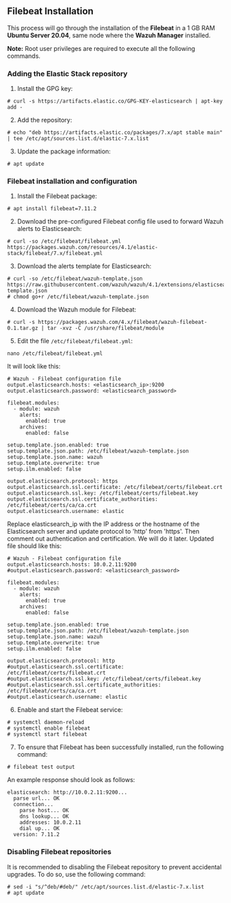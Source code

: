 ## Filebeat Installation
This process will go through the installation of the **Filebeat** in a 1 GB RAM **Ubuntu Server 20.04**, same node where the **Wazuh Manager** installed.

**Note:** Root user privileges are required to execute all the following commands.

### Adding the Elastic Stack repository
1. Install the GPG key:
```shell
# curl -s https://artifacts.elastic.co/GPG-KEY-elasticsearch | apt-key add -
```
2. Add the repository:
```shell
# echo "deb https://artifacts.elastic.co/packages/7.x/apt stable main" | tee /etc/apt/sources.list.d/elastic-7.x.list
```
3. Update the package information:
```shell
# apt update
```

### Filebeat installation and configuration
1. Install the Filebeat package:
```shell
# apt install filebeat=7.11.2
```
2. Download the pre-configured Filebeat config file used to forward Wazuh alerts to Elasticsearch:
```shell
# curl -so /etc/filebeat/filebeat.yml https://packages.wazuh.com/resources/4.1/elastic-stack/filebeat/7.x/filebeat.yml
```
3. Download the alerts template for Elasticsearch:
```shell
# curl -so /etc/filebeat/wazuh-template.json https://raw.githubusercontent.com/wazuh/wazuh/4.1/extensions/elasticsearch/7.x/wazuh-template.json
# chmod go+r /etc/filebeat/wazuh-template.json
```
4. Download the Wazuh module for Filebeat:
```shell
# curl -s https://packages.wazuh.com/4.x/filebeat/wazuh-filebeat-0.1.tar.gz | tar -xvz -C /usr/share/filebeat/module
```
5. Edit the file `/etc/filebeat/filebeat.yml`:
```shell
nano /etc/filebeat/filebeat.yml
```
It will look like this:

```shell
# Wazuh - Filebeat configuration file
output.elasticsearch.hosts: <elasticsearch_ip>:9200
output.elasticsearch.password: <elasticsearch_password>

filebeat.modules:
  - module: wazuh
    alerts:
      enabled: true
    archives:
      enabled: false

setup.template.json.enabled: true
setup.template.json.path: /etc/filebeat/wazuh-template.json
setup.template.json.name: wazuh
setup.template.overwrite: true
setup.ilm.enabled: false

output.elasticsearch.protocol: https
output.elasticsearch.ssl.certificate: /etc/filebeat/certs/filebeat.crt
output.elasticsearch.ssl.key: /etc/filebeat/certs/filebeat.key
output.elasticsearch.ssl.certificate_authorities: /etc/filebeat/certs/ca/ca.crt
output.elasticsearch.username: elastic
```
Replace elasticsearch_ip with the IP address or the hostname of the Elasticsearch server and update protocol to 'http' from 'https'. Then comment out authentication and certification. We will do it later. Updated file should like this:

```shell
# Wazuh - Filebeat configuration file
output.elasticsearch.hosts: 10.0.2.11:9200
#output.elasticsearch.password: <elasticsearch_password>

filebeat.modules:
  - module: wazuh
    alerts:
      enabled: true
    archives:
      enabled: false

setup.template.json.enabled: true
setup.template.json.path: /etc/filebeat/wazuh-template.json
setup.template.json.name: wazuh
setup.template.overwrite: true
setup.ilm.enabled: false

output.elasticsearch.protocol: http
#output.elasticsearch.ssl.certificate: /etc/filebeat/certs/filebeat.crt
#output.elasticsearch.ssl.key: /etc/filebeat/certs/filebeat.key
#output.elasticsearch.ssl.certificate_authorities: /etc/filebeat/certs/ca/ca.crt
#output.elasticsearch.username: elastic
```

6. Enable and start the Filebeat service:
```shell
# systemctl daemon-reload
# systemctl enable filebeat
# systemctl start filebeat
```
7. To ensure that Filebeat has been successfully installed, run the following command:
```shell
# filebeat test output
```
An example response should look as follows:

```consol
elasticsearch: http://10.0.2.11:9200...
  parse url... OK
  connection...
    parse host... OK
    dns lookup... OK
    addresses: 10.0.2.11
    dial up... OK
  version: 7.11.2
```

### Disabling Filebeat repositories
It is recommended to disabling the Filebeat repository to prevent accidental upgrades. To do so, use the following command:
```shell
# sed -i "s/^deb/#deb/" /etc/apt/sources.list.d/elastic-7.x.list
# apt update
```
